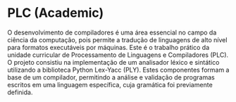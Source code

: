 # PLC (Academic)

O desenvolvimento de compiladores é uma área essencial no campo da ciência da computação, pois permite a tradução de linguagens de alto nı́vel para formatos executáveis por máquinas. 
Este é o trabalho prático da unidade curricular de Processamento de Linguagens e Compiladores (PLC).
O projeto consistiu na implementação de um analisador léxico e sintático utilizando a biblioteca Python Lex-Yacc (PLY). Estes componentes formam a base de um compilador, permitindo a análise e validação de programas escritos em uma linguagem especı́fica, cuja gramática foi previamente definida.
